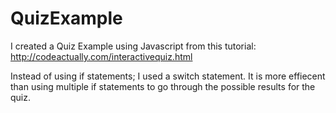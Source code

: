 # QuizExample
I created a Quiz Example using Javascript from this tutorial: http://codeactually.com/interactivequiz.html

Instead of using if statements; I used a switch statement. It is more effiecent than using multiple if statements to go through the possible results for the quiz.
